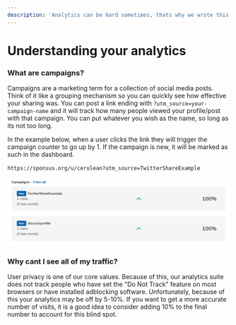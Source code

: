```yaml
---
description: 'Analytics can be hard sometimes, thats why we wrote this guide to help you!'
---
```


# Understanding your analytics

### What are campaigns?

Campaigns are a marketing term for a collection of social media posts. Think of it like a grouping mechanism so you can quickly see how effective your sharing was. You can post a link ending with `?utm_source=your-campaign-name` and it will track how many people viewed your profile/post with that campaign. You can put whatever you wish as the name, so long as its not too long.

In the example below, when a user clicks the link they will trigger the campaign counter to go up by 1. If the campaign is new, it will be marked as such in the dashboard.

```text
https://sponsus.org/u/cerulean?utm_source=TwitterShareExample
```

![](../.gitbook/assets/8pdaodiudh.png)

### Why cant I see all of my traffic?

User privacy is one of our core values. Because of this, our analytics suite does not track people who have set the "Do Not Track" feature on most browsers or have installed adblocking software. Unfortunately, because of this your analytics may be off by 5-10%. If you want to get a more accurate number of visits, it is a good idea to consider adding 10% to the final number to account for this blind spot.

